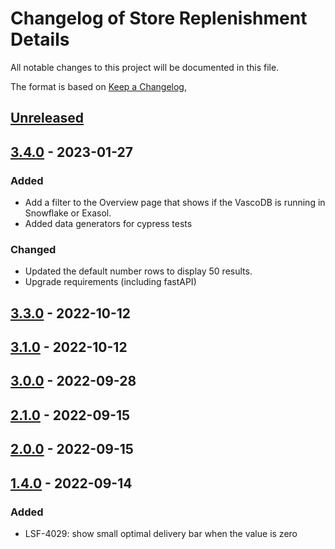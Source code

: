# Changelog of Store Replenishment Details

All notable changes to this project will be documented in this file.

The format is based on [Keep a Changelog](https://keepachangelog.com/en/1.0.0/),

## [Unreleased]

## [3.4.0] - 2023-01-27

### Added

-   Add a filter to the Overview page that shows if the VascoDB is running in Snowflake or Exasol. 
-   Added data generators for cypress tests

### Changed

-   Updated the default number rows to display 50 results.
-   Upgrade requirements (including fastAPI)

## [3.3.0] - 2022-10-12

## [3.1.0] - 2022-10-12

## [3.0.0] - 2022-09-28

## [2.1.0] - 2022-09-15

## [2.0.0] - 2022-09-15

## [1.4.0] - 2022-09-14

### Added

-   LSF-4029: show small optimal delivery bar when the value is zero

[Unreleased]: https://github.com/tarunchine/github-action-demo/compare/3.4.0...HEAD

[3.4.0]: https://github.com/tarunchine/github-action-demo/compare/3.3.0...3.4.0

[3.3.0]: https://github.com/tarunchine/github-action-demo/compare/3.1.0...3.3.0

[3.1.0]: https://github.com/tarunchine/github-action-demo/compare/3.0.0...3.1.0

[3.0.0]: https://github.com/tarunchine/github-action-demo/compare/2.1.0...3.0.0

[2.1.0]: https://github.com/tarunchine/github-action-demo/compare/2.0.0...2.1.0

[2.0.0]: https://github.com/tarunchine/github-action-demo/compare/1.4.0...2.0.0

[1.4.0]: https://github.com/tarunchine/github-action-demo/compare/055e0b4534011ded8424dfddcf8c6cc102104489...1.4.0
